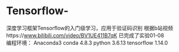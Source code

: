 # Tensorflow-
深度学习框架Tensorflow的入门级学习，应用于验证码识别
根据b站视频https://www.bilibili.com/video/BV1UE411B7qK 已完成了实验01-08   
编程环境： Anaconda3  conda 4.8.3 python 3.6.13  tensorflow 1.14.0
